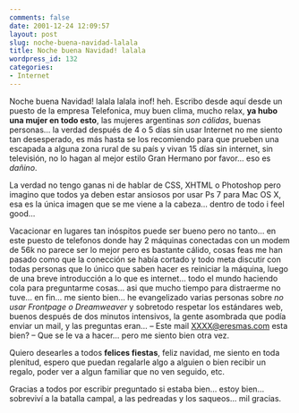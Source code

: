```yaml
---
comments: false
date: 2001-12-24 12:09:57
layout: post
slug: noche-buena-navidad-lalala
title: Noche buena Navidad! lalala
wordpress_id: 132
categories:
- Internet
---
```


Noche buena Navidad! lalala lalala inof! heh. Escribo desde aquí desde un puesto de la empresa Telefonica, muy buen clima, mucho relax, **ya hubo una mujer en todo esto**, las mujeres argentinas _son cálidas_, buenas personas… la verdad después de 4 o 5 días sin usar Internet no me siento tan desesperado, es más hasta se los recomiendo para que prueben una escapada a alguna zona rural de su país y vivan 15 días sin internet, sin televisión, no lo hagan al mejor estilo Gran Hermano por favor… eso es _dañino_.  

  

La verdad no tengo ganas ni de hablar de CSS, XHTML o Photoshop pero imagino que todos ya deben estar ansiosos por usar Ps 7 para Mac OS X, esa es la única imagen que se me viene a la cabeza… dentro de todo i feel good…   

  

Vacacionar en lugares tan inóspitos puede ser bueno pero no tanto… en este puesto de telefonos donde hay 2 máquinas conectadas con un modem de 56k no parece ser lo mejor pero es bastante cálido, cosas feas me han pasado como que la conección se había cortado y todo meta discutir con todas personas que lo único que saben hacer es reiniciar la máquina, luego de una breve introducción a lo que es internet… todo el mundo haciendo cola para preguntarme cosas… asi que mucho tiempo para distraerme no tuve… en fin… me siento bien… he evangelizado varias personas sobre _no usar Frontpage o Dreamweaver_ y sobretodo respetar los estándares web, buenos después de dos minutos intensivos, la gente asombrada que podía enviar un mail, y las preguntas eran… – Este mail XXXX@eresmas.com esta bien? – Que se le va a hacer… pero me siento bien otra vez.  

  

  

Quiero desearles a todos **felices fiestas**, feliz navidad, me siento en toda plenitud, espero que puedan regalarle algo a alguien o bien recibir un regalo, poder ver a algun familiar que no ven seguido, etc.  

  

Gracias a todos por escribir preguntado si estaba bien… estoy bien… sobreviví a la batalla campal, a las pedreadas y los saqueos… mil gracias.




 
